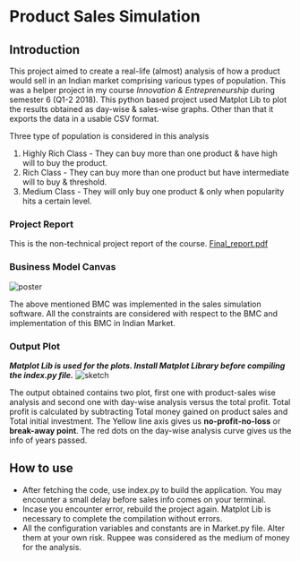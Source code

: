 # Product Sales Simulation

## Introduction
This project aimed to create a real-life (almost) analysis of how a product would sell in an Indian market comprising various types of population. This was a helper project in my course *Innovation & Entrepreneurship* during semester 6 (Q1-2 2018).
This python based project used Matplot Lib to plot the results obtained as day-wise & sales-wise graphs. Other than that it exports the data in a usable CSV format.

Three type of population is considered in this analysis
1. Highly Rich Class - They can buy more than one product & have high will to buy the product.
2. Rich Class - They can buy more than one product but have intermediate will to buy & threshold.
3. Medium Class - They will only buy one product & only when popularity hits a certain level.

### Project Report
This is the non-technical project report of the course.
[Final_report.pdf](https://github.com/shubham1chawla/Product-Simulation/files/2106239/Final_report.pdf)

### Business Model Canvas
![poster](https://user-images.githubusercontent.com/31181262/41469516-1dd204cc-70cb-11e8-980d-34071a64f18b.png)

The above mentioned BMC was implemented in the sales simulation software. All the constraints are considered with respect to the BMC and implementation of this BMC in Indian Market.

### Output Plot
***Matplot Lib is used for the plots. Install Matplot Library before compiling the index.py file.***
![sketch](https://user-images.githubusercontent.com/31181262/41469725-ffc9d684-70cb-11e8-9efe-31b6155a9727.png)

The output obtained contains two plot, first one with product-sales wise analysis and second one with day-wise analysis versus the total profit. Total profit is calculated by subtracting Total money gained on product sales and Total initial investment. The Yellow line axis gives us **no-profit-no-loss** or **break-away point**. The red dots on the day-wise analysis curve gives us the info of years passed.

## How to use

- After fetching the code, use index.py to build the application. You may encounter a small delay before sales info comes on your terminal. 
- Incase you encounter error, rebuild the project again. Matplot Lib is necessary to complete the compilation without errors.
- All the configuration variables and constants are in Market.py file. Alter them at your own risk. Ruppee was considered as the medium of money for the analysis.